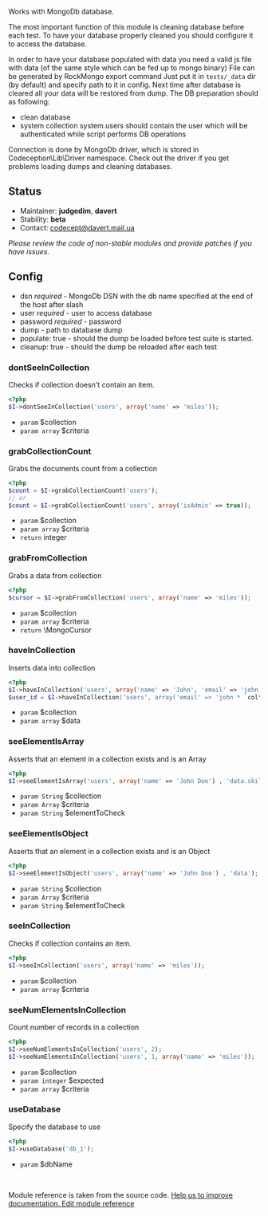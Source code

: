 


Works with MongoDb database.

The most important function of this module is cleaning database before each test.
To have your database properly cleaned you should configure it to access the database.

In order to have your database populated with data you need a valid js file with data (of the same style which can be fed up to mongo binary)
File can be generated by RockMongo export command
Just put it in ``` tests/_data ``` dir (by default) and specify path to it in config.
Next time after database is cleared all your data will be restored from dump.
The DB preparation should as following:
- clean database
- system collection system.users should contain the user which will be authenticated while script performs DB operations

Connection is done by MongoDb driver, which is stored in Codeception\Lib\Driver namespace.
Check out the driver if you get problems loading dumps and cleaning databases.

## Status

* Maintainer: **judgedim**, **davert**
* Stability: **beta**
* Contact: codecept@davert.mail.ua

*Please review the code of non-stable modules and provide patches if you have issues.*

## Config

* dsn *required* - MongoDb DSN with the db name specified at the end of the host after slash
* user *required* - user to access database
* password *required* - password
* dump - path to database dump
* populate: true - should the dump be loaded before test suite is started.
* cleanup: true - should the dump be reloaded after each test



### dontSeeInCollection
 
Checks if collection doesn't contain an item.

``` php
<?php
$I->dontSeeInCollection('users', array('name' => 'miles'));
```

 * `param` $collection
 * `param array` $criteria


### grabCollectionCount
 
Grabs the documents count from a collection

``` php
<?php
$count = $I->grabCollectionCount('users');
// or
$count = $I->grabCollectionCount('users', array('isAdmin' => true));
```

 * `param` $collection
 * `param array` $criteria
 * `return` integer


### grabFromCollection
 
Grabs a data from collection

``` php
<?php
$cursor = $I->grabFromCollection('users', array('name' => 'miles'));
```

 * `param` $collection
 * `param array` $criteria
 * `return` \MongoCursor


### haveInCollection
 
Inserts data into collection

``` php
<?php
$I->haveInCollection('users', array('name' => 'John', 'email' => 'john * `coltrane.com'));` 
$user_id = $I->haveInCollection('users', array('email' => 'john * `coltrane.com'));` 
```

 * `param` $collection
 * `param array` $data


### seeElementIsArray
 
Asserts that an element in a collection exists and is an Array

``` php
<?php
$I->seeElementIsArray('users', array('name' => 'John Doe') , 'data.skills');
```

 * `param String` $collection
 * `param Array` $criteria
 * `param String` $elementToCheck


### seeElementIsObject
 
Asserts that an element in a collection exists and is an Object

``` php
<?php
$I->seeElementIsObject('users', array('name' => 'John Doe') , 'data');
```

 * `param String` $collection
 * `param Array` $criteria
 * `param String` $elementToCheck


### seeInCollection
 
Checks if collection contains an item.

``` php
<?php
$I->seeInCollection('users', array('name' => 'miles'));
```

 * `param` $collection
 * `param array` $criteria


### seeNumElementsInCollection
 
Count number of records in a collection

``` php
<?php
$I->seeNumElementsInCollection('users', 2);
$I->seeNumElementsInCollection('users', 1, array('name' => 'miles'));
```

 * `param` $collection
 * `param integer` $expected
 * `param array` $criteria


### useDatabase
 
Specify the database to use

``` php
<?php
$I->useDatabase('db_1');
```

 * `param` $dbName

<p>&nbsp;</p><div class="alert alert-warning">Module reference is taken from the source code. <a href="https://github.com/Codeception/Codeception/tree/2.1/src/Codeception/Module/MongoDb.php">Help us to improve documentation. Edit module reference</a></div>
